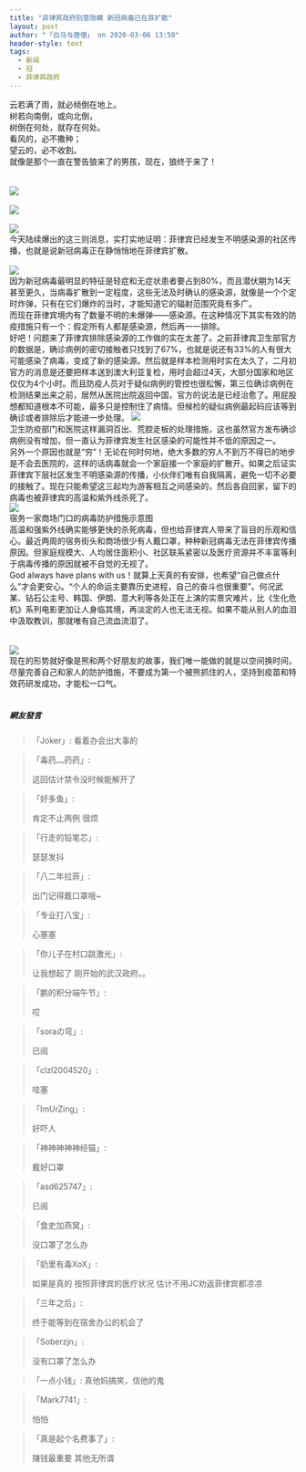 ```yaml
---
title: "菲律宾政府刻意隐瞒 新冠病毒已在菲扩散"
layout: post
author: "「白马与唐僧」 on 2020-03-06 13:50"
header-style: text
tags:
  - 新闻
  - 冠
  - 菲律宾政府
---
```


云若满了雨，就必倾倒在地上。
<br>
树若向南倒，或向北倒，
<br>
树倒在何处，就存在何处。
<br>
看风的，必不撒种；
<br>
望云的，必不收割。
<br>
就像是那个一直在警告狼来了的男孩，现在，狼终于来了！
<br><input type="hidden" value="菲乐园提供"><br><br><img src="http://images.feileyuan.com/images/ueditor/2020030613450000341113.png"><br><br><img src="http://images.feileyuan.com/images/ueditor/2020030613460000231764.png"><br><br><img src="http://images.feileyuan.com/images/ueditor/2020030613470000072357.jpg"><br>
今天陆续爆出的这三则消息，实打实地证明：菲律宾已经发生不明感染源的社区传播，也就是说新冠病毒正在静悄悄地在菲律宾扩散。
<br>
<br><img src="http://images.feileyuan.com/images/ueditor/2020030613470000491789.jpg"><br>
因为新冠病毒最明显的特征是轻症和无症状患者要占到80%，而且潜伏期为14天甚至更久，当病毒扩散到一定程度，这些无法及时确认的感染源，就像是一个个定时炸弹，只有在它们爆炸的当时，才能知道它的辐射范围究竟有多广。
<br>
而现在菲律宾境内有了数量不明的未爆弹——感染源。在这种情况下其实有效的防疫措施只有一个：假定所有人都是感染源，然后再一一排除。
<br>
好吧！问题来了菲律宾排除感染源的工作做的实在太差了。之前菲律宾卫生部官方的数据是，确诊病例的密切接触者只找到了67%，也就是说还有33%的人有很大可能感染了病毒，变成了新的感染源。然后就是样本检测用时实在太久了，二月初官方的消息是还要把样本送到澳大利亚复检，用时会超过4天，大部分国家和地区仅仅为4个小时。而且防疫人员对于疑似病例的管控也很松懈，第三位确诊病例在检测结果出来之前，居然从医院出院返回中国，官方的说法是已经治愈了。用屁股想都知道根本不可能，最多只是控制住了病情。但候检的疑似病例最起码应该等到确诊或者排除后才能进一步处理。
<img src="http://images.feileyuan.com/images/ueditor/2020030613480000381120.png"><br>
卫生防疫部门和医院这样漏洞百出、荒腔走板的处理措施，这也虽然官方发布确诊病例没有增加，但一直认为菲律宾发生社区感染的可能性并不低的原因之一。
<br>
另外一个原因也就是“穷”！无论在何时何地，绝大多数的穷人不到万不得已的地步是不会去医院的，这样的话病毒就会一个家庭接一个家庭的扩散开。如果之后证实菲律宾下层社区发生不明感染源的传播，小伙伴们唯有自我隔离，避免一切不必要的接触了。现在只能希望这三起均为游客相互之间感染的，然后各自回家，留下的病毒也被菲律宾的高温和紫外线杀死了。<br><img src="http://images.feileyuan.com/images/ueditor/2020030613490000241696.png"><br>
宿务一家商场门口的病毒防护措施示意图
<br>
高温和强紫外线确实能够更快的杀死病毒，但也给菲律宾人带来了盲目的乐观和信心。最近两周的宿务街头和商场很少有人戴口罩，种种新冠病毒无法在菲律宾传播原因。但家庭规模大、人均居住面积小、社区联系紧密以及医疗资源并不丰富等利于病毒传播的原因就被不自觉的无视了。
<br>
God always have plans with us！就算上天真的有安排，也希望“自己做点什么”才会更安心。“个人的命运主要靠历史进程，自己的奋斗也很重要”。何况武某、钻石公主号、韩国、伊朗、意大利等各处正在上演的实景灾难片，比《生化危机》系列电影更加让人身临其境，再淡定的人也无法无视。如果不能从别人的血泪中汲取教训，那就唯有自己流血流泪了。<br><br><br>
<img src="http://images.feileyuan.com/images/ueditor/2020030613500000061472.jpg"><br>现在的形势就好像是熊和两个好朋友的故事，我们唯一能做的就是以空间换时间，尽量完善自己和家人的防护措施，不要成为第一个被熊抓住的人，坚持到疫苗和特效药研发成功，才能松一口气。<br><br>

##### 網友發言 
> 「Joker」:
> 看着办会出大事的

> 「毒药灬药药」:
> <p>这回估计禁令没时候能解开了</p>

> 「好多鱼」:
> <p>肯定不止两例 很烦&nbsp;</p>

> 「行走的铅笔芯」:
> <p>瑟瑟发抖</p>

> 「八二年拉菲」:
> <p>出门记得戴口罩哦~</p>

> 「专业打八宝」:
> <p>心塞塞</p>

> 「你儿子在村口跳激光」:
> <p>让我想起了 刚开始的武汉政府。。</p>

> 「鹏的积分端午节」:
> <p>哎</p>

> 「soraの穹」:
> <p>已阅</p>

> 「clzl2004520」:
> <p>哇塞</p>

> 「ImUrZing」:
> <p>好吓人</p>

> 「神神神神神经猫」:
> <p>戴好口罩</p>

> 「asd625747」:
> <p>已阅</p>

> 「食史加燕窝」:
> <p>没口罩了怎么办</p>

> 「奶里有毒XoX」:
> <p>如果是真的 按照菲律宾的医疗状况 估计不用JC劝返菲律宾都凉凉</p>

> 「三年之后」:
> <p>终于能等到在宿舍办公的机会了</p>

> 「Soberzjn」:
> <p>没有口罩了怎么办</p>

> 「一点小钱」:
> 真他妈搞笑，信他的鬼

> 「Mark7741」:
> <p>怕怕</p>

> 「真是起个名费事了」:
> <p>赚钱最重要 其他无所谓</p>


